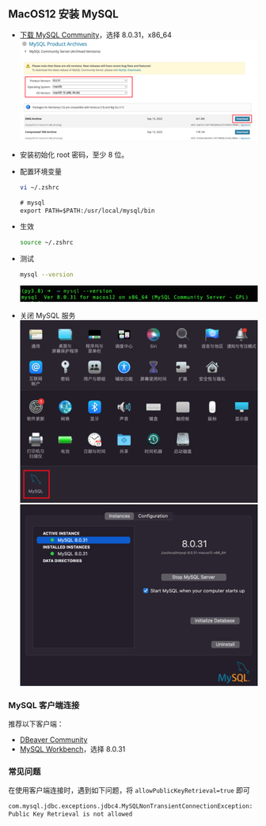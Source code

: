 ## MacOS12 安装 MySQL

- [下载 MySQL Community](https://downloads.mysql.com/archives/community/)，选择 8.0.31，x86_64
  ![alt text](image.png)
- 安装初始化 root 密码，至少 8 位。
- 配置环境变量

  ```sh
  vi ~/.zshrc
  ```

  ```text
  # mysql
  export PATH=$PATH:/usr/local/mysql/bin
  ```

- 生效

  ```sh
  source ~/.zshrc
  ```

- 测试

  ```sh
  mysql --version
  ```

  ![alt text](image-1.png)

- 关闭 MySQL 服务
  ![alt text](image-2.png)
  ![alt text](image-3.png)

### MySQL 客户端连接

推荐以下客户端：

- [DBeaver Community](https://dbeaver.io/download/#macos)
- [MySQL Workbench](https://downloads.mysql.com/archives/workbench/)，选择 8.0.31

### 常见问题

在使用客户端连接时，遇到如下问题，将 `allowPublicKeyRetrieval=true` 即可

```log
com.mysql.jdbc.exceptions.jdbc4.MySQLNonTransientConnectionException: Public Key Retrieval is not allowed
```
